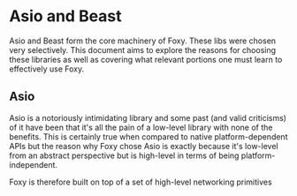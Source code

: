 # Asio and Beast

Asio and Beast form the core machinery of Foxy. These libs were chosen very
selectively. This document aims to explore the reasons for choosing these
libraries as well as covering what relevant portions one must learn to
effectively use Foxy.

## Asio

Asio is a notoriously intimidating library and some past (and valid criticisms)
of it have been that it's all the pain of a low-level library with none of the
benefits. This is certainly true when compared to native platform-dependent
APIs but the reason why Foxy chose Asio is exactly because it's low-level from
an abstract perspective but is high-level in terms of being
platform-independent.

Foxy is therefore built on top of a set of high-level networking primitives
